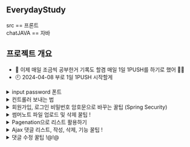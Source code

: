 ## EverydayStudy
src == 프론트  <br>
chatJAVA == 자바 

## 프로젝트 개요
- 🌱 이제 매일 조금씩 공부한거 기록도 할겸 매일 1일 1PUSH를 하기로 했어 👀👀
- 🕘 2024-04-08 부로 1일 1PUSH 시작할게


<details>
<summary>
  input password 폰트
</summary>
   <br>
  input type password를 사용하다보면 숨겨진 패스워드 표시(●)가 안 보이는 경우가 있다. <br>
  이런 문제가 발생하는 이유는 폰트가 (●)문자를 지원하지 않아서이다. <br>
  이 경우는 현재 사용중인 폰트가 해당 문자를 지원하지 않아서 발생하는 것으로 input type이 password인것의 font-family를 변경하면 해결된다. <br>

  input[type=password]{font-family:"굴림";}  <br>
  위와 같은 코드를 사용하면 input type=password 폰트만 굴림으로 바뀌는데 이렇게 변경하면 오류가 해결된다.
</details>

<details>
<summary>
  컨트롤러 보내는 법
</summary>
	
## 컨트롤러
DispatcherServlet을 생성한 후 url의 요청을 받아서 DispatcherServlet에서 처리한다. <br>
RequestMapping으로 설정할 것들을 Web에 들어가서 밑에 처럼 추가해준다

```
<!-- ===DispatcherServlet 생성===(Controller, ViewResolver, hanlderMapping) -->
<servlet>
  <!-- 이 서블릿 이름대로 (서블릿이름)-servlet.xml 파일을 DispatcherServlet으로 삼음 -->
  <servlet-name>dispatcher</servlet-name>
  <servlet-class>org.springframework.web.servlet.DispatcherServlet</servlet-class>
  <!-- contextLoader가 아래 위치의 설정 파일을 읽어서 이 파일을 DispatcherServlet으로 만든다. -->
  <init-param>
    <param-name>contextConfigLocation</param-name>
    <param-value>/WEB-INF/config/dispatcher-servlet.xml</param-value>
  </init-param>
</servlet>

<servlet-name>dispatcher</servlet-name>
  <url-pattern>*.do</url-pattern>
  <url-pattern>*.te</url-pattern>
  <url-pattern>*.ml</url-pattern>
  <url-pattern>*.di</url-pattern>
</servlet-mapping>   
```

## 서블릿
view의 경로, 확장자를 정해주는 부분 : DispatcherServlet이 이 경로를 따라서 컨트롤러가 날린 뷰의 이름에 해당하는 뷰가 있는지 찾아봄. <br>
 model에 대한 패키지명을 추가해주어야 한다 추가하지 않으면 못 찾는다
 
```
<!-- ViewResolver 생성 -->
<bean class="org.springframework.web.servlet.view.InternalResourceViewResolver">
  <property name="prefix" value="/WEB-INF/views/"/>
  <property name="suffix" value=".jsp"/>
</bean>

<!-- model에 대한 패키지명을 추가해준다 -->
<context:component-scan base-package="com.matcha.mvc" />
```
</details>

<details>
<summary>
  회원가입, 로그인 비밀번호 암호문으로 바꾸는 꿀팁 (Spring Security)
</summary>
  
  ## Spring Security는 Spring 기반의 애플리케이션의 보안(인증과 권한, 인가 등)을 담당하는 스프링 하위 프레임워크이다.
  - 인증(Authentication): 해당 사용자가 본인이 맞는지를 확인하는 절차
  - 인가(Authorization): 인증된 사용자가 요청한 자원에 접근 가능한지를 결정하는 절차

  ## Spring Security 사용하기 위해서는 pom.xml에 dependencies를 추가해주어야 합니다.
  ```
  <!-- 3. Spring Security Module(core, web, config) -->
  <dependency>
      <groupId>org.springframework.security</groupId>
      <artifactId>spring-security-core</artifactId>
      <version>5.5.2</version> 
   </dependency>
   <dependency>
      <groupId>org.springframework.security</groupId>
      <artifactId>spring-security-web</artifactId>
      <version>5.5.2</version>
   </dependency>
   <dependency>
      <groupId>org.springframework.security</groupId>
      <artifactId>spring-security-config</artifactId>
      <version>5.5.2</version>
   </dependency>
  ```
  ## web.xml 공통으로 사용할 의존성 설정 파일의 위치를 담는 파라미터 를 설정해줍니다.
  ```
  <context-param>
  	<param-name>contextConfigLocation</param-name>
  	<param-value>
  		/WEB-INF/config/spring-security.xml
  	</param-value>
  </context-param>
  ```
  ## 경로에 맞에 파일을 세팅한 후 spring-security.xml에 빈을 등록하면 세팅 끝
  ```
  <beans xmlns="http://www.springframework.org/schema/beans"
	xmlns:xsi="http://www.w3.org/2001/XMLSchema-instance"
	xmlns:security="http://www.springframework.org/schema/security"
	xsi:schemaLocation="http://www.springframework.org/schema/beans http://www.springframework.org/schema/beans/spring-beans.xsd
		http://www.springframework.org/schema/security http://www.springframework.org/schema/security/spring-security-5.5.xsd">

	  <bean class="org.springframework.security.crypto.bcrypt.BCryptPasswordEncoder" id="bcryptPasswordEncoder"/>
  </beans>
  ```
  ## 회원가입 하는 과정 (encode)
  encode : 해당 암호화 방식으로 암호화한 문자열을 리턴해줍니다. 회원가입 시 DB에 넣기전에 사용하면 됩니다. <br>
  DB확인을 하면 평문이였였던 비밀번호가 암호문으로 바꿔있는 것을 확인할 수 있다.
  ```
  @ResponseBody
  @RequestMapping(value="/insert.me", produces="application/json; charset=UTF-8")
    public String insert(Member m, Model model, ModelAndView mv) {
    
      // 암호화 작업
      String encPwd = bcryptPasswordEncoder.encode(m.getUserPwd());
      
      m.setUserPwd(encPwd); // Member객체에 userPwd필드에 평문이 아닌 암호문으로 변경
      
      int result = memberService.insertMember(m);
    }
  ```
  ## 로그인 하는 과정 (matches)
  matches : Member m으로 들어온 비밀번호는 암호화되어 DB에 저장된 암호화된 비밀번호와 같은지 비교를 하여 확인할 수 있습니다.
  ````
	@ResponseBody
	@RequestMapping(value="/loginMember.me", produces="application/json; charset=UTF-8")
    public String loginMember(Member m, HttpSession session, ModelAndView mv) {
        
		Member loginUser = memberService.loginMember(m.getUserId()); //아이디로만 멤버객체 가져오기
		
		if(loginUser == null || !bcryptPasswordEncoder.matches(m.getUserPwd(), loginUser.getUserPwd())) { // 로그인실패 => 에러문구를 message에 담고 리턴
			mv.addObject("message", "로그인 실패");
			return new Gson().toJson(mv);
		} else {
			session.setAttribute("loginUser", loginUser);
			mv.addObject("message", "로그인 성공");
			return new Gson().toJson(mv);
		}
	
    }
  ````
</details>

<details>
<summary>
  썸머노트 파일 업로드 및 삭제 꿀팁 !
</summary>
	
   ## 썸머노트 에디터를 적용한 callbacks함수를 사용하여여 자바스크립트 구현 
   onImageUpload : 이미지를 첨부할때 실행되는 함수  <br>
   onMediaDelete : 이미지를 삭재하였을때 실행되는 함수
   ````
makeNote = () => {
    $('.summernote').summernote({
      placeholder: 'Hello stand alone ui',
        tabsize: 2,
        height: 500,

        callbacks:{
          onImageUpload : function(files, editor,	welEditable) { // 이미지를 첨부할때 실행되는 함수
            console.log("이미지 첨부 됨");
            console.log(files);
            for (var i = files.length - 1; i >= 0; i--) {
                console.log(files[i],this);
                sendFile(files[i],this);
            }
          },
          onMediaDelete : function ($target, editor, $editable) { // 이미지를 삭재하였을때 실행되는 함수
            var deletedImageUrl = $target

                .attr('src')
                .split('/')
                .pop()

                // $target.attr('src'): 삭제된 미디어 요소의 src 속성을 통해 삭제된 이미지의 URL을 가져옵니다.
                // .split('/'): URL을 / 기준으로 분할합니다.
                // .pop(): 분할된 URL에서 마지막 요소를 가져옵니다. 이것은 파일의 이름이 될 것입니다.
                console.log(deletedImageUrl)

                data = new FormData()
                data.append('file', deletedImageUrl)
              
                console.log('aaaaa', data)

            // summernote에서 이미지 삭제시 실행할 함수 
            templateAjaxController.deleteFile2(data, fileDele);
          }
        },
      });
}

   ````
## onImageUpload 함수가 실행되면 data에 파일정보를 담아 ajax를 통해 컨트롤러로 보내준다.
````
sendFile = (file, editor) => {
  data = new FormData();
  data.append("file", file);
  console.log(data)

  templateAjaxController.insertTemplateImg(data, editor);
}
````
## 성공시 파일 위치와 이름을 통해 에디터에 이미지를 출력하여 보여준다. 
````
insertTemplateImg : (data, editor) =>{
        console.log(data)
        $.ajax({
            data : data,
            type : "POST",
            url : "insertTemplateImg.te",  
            contentType : false,
            processData : false,
            enctype : 'multipart/form-data',   
            success: function (data) { // 처리가 성공할 경우
                console.log(data)
                // 에디터에 이미지 출력
                $(editor).summernote('editor.insertImage', data);
            },
            error: (err) => {
                console.log(err)
            }
        })
    },
````
## 컨트롤러에서 파일 위치와 이름만 지정해서 다시 리턴하여 보내준다.
````
//  서머노트 작성시 이미지파일 올렸을때 내 실제 경로 폴더에도 올려주는 메서드
@ResponseBody
@RequestMapping(value="/insertTemplateImg.te", produces="application/json; charset=UTF-8")
// @RequestParam은 자바스크립트에서 설정한 이름과 반드시 같아야한다!
public String uploadSummernoteImageFile(@RequestParam("file") MultipartFile multipartFile, HttpSession session )  {
	
	System.out.println(multipartFile);

	String cName = saveFile(multipartFile, session, "resources/img/templateImgFile/insertTemplate/");
	String changeName = "resources/img/templateImgFile/insertTemplate/" + cName;
	
	return new Gson().toJson(changeName);
}
````
## onMediaDelete 삭제함수 실행시 target을 통해 파일 위치와 이름을 알아내는 부분이다.
````
onMediaDelete : function ($target) {
            var deletedImageUrl = $target

                .attr('src') // $target.attr('src'): 삭제된 미디어 요소의 src 속성을 통해 삭제된 이미지의 URL을 가져옵니다.
                .split('/')  // .split('/'): URL을 / 기준으로 분할합니다.
                .pop()       // .pop(): 분할된 URL에서 마지막 요소를 가져옵니다. 이것은 파일의 이름이 될 것입니다.

                console.log(deletedImageUrl)
                data = new FormData()
                data.append('file', deletedImageUrl)

            // summernote에서 이미지 삭제시 실행할 함수 
            templateAjaxController.deleteFile2(data, fileDele);
          }
````
## ajax를 이용해 컨틀롤러를 보내줘서 파일 위치와 이름을 통해 삭제를 해주면 끝 참 쉽죠 ~?
````
deleteFile2 : (data, callback) =>{
        console.log(data)
        $.ajax({
            data : data,
            type : "POST",
            url : "deleteTemplateImage.te",  
            contentType : false,
            processData : false,
            enctype : 'multipart/form-data',   
            success: (result) => {
                callback(result)
            },
            error: (err) => {
                console.log(err)
            }
        })
    },


// 서머노트 작성시 이미지파일 삭제했을때 내 실제 경로 폴더에도 삭제하는 메서드 
@ResponseBody
@RequestMapping(value="/deleteTemplateImage.te", produces = "application/json; charset=utf8")
public String deleteSummernoteImageFile(@RequestParam("file") String file, HttpSession session )  {

	new File(session.getServletContext().getRealPath("resources/img/templateImgFile/insertTemplate/"+file)).delete();
	
	return "good";
}
````
## 업데이트도 똑같아
위에 처럼 다 똑같이 하고 SQL에서 업데이트 성공시 코드들 저장 ~
````
@ResponseBody
@RequestMapping(value="/updateTemplate.te", produces="application/json; charset=UTF-8")
public String updateSummernote(Template t, ModelAndView mv)  {

	// 성공하면 success 보내주고 실패시 fail을 보내줌
	return new Gson().toJson(templateService.updateTemplate(t) > 0 ? "success" : "fail"); 
}

updateT = (result) => {
    if(result == 'success'){ // 업데이트 성공시
        var markup = $('.click2edit').summernote('code'); // 썸머노트가 코드 수정을 저장해줌
        $('.click2edit').summernote('destroy');
    } else {
        alert('템플릿 수정에 실패하였습니다.');
    }
}
````

</details>

<details>
<summary>
  Pagenation으로 리스트 활용하기 
</summary>

## PageInfo 객체 만들어주기 !
이 메서드는 페이지네이션 기능을 구현하기 위해 필요한 정보들을 계산하고 이를 담은 객체를 생성하여 반환하는 메서드입니다.
````
public static PageInfo getPageInfo(int listCount, int currentPage, int pageLimit, int boardLimit) {
		
	int maxPage = (int)Math.ceil((double)listCount / boardLimit);    // 가장 마지막페이지(총 페이지 수)
	int startPage= (currentPage - 1) / pageLimit*pageLimit + 1;  // 페이징바의 시작수
	int endPage = startPage + pageLimit - 1;    // 페이징바의 끝수
	endPage = endPage > maxPage ? maxPage : endPage;
	
	//*페이징바를 만들때 필요한 객체
	PageInfo pi = new PageInfo(listCount, currentPage, pageLimit, boardLimit, maxPage, startPage, endPage);
	return pi;
}
````

## 컨트롤러에서 PageInfo 사용하는 방법
아래처럼 value 값을 정한 후 defaultValue 값을 무조건 1로 설정 currentPage(현재페이지)가 없을 수 없기 떄문이다. 
````
// 템플릿 리스트 보여주기
@RequestMapping("/template.te")
public ModelAndView tem(@RequestParam(value="cpage", defaultValue="1") int currentPage, ModelAndView mv){

	// PageInfo 객체를 통해 (총 갯수, 현재페이지, 펴이징 바, 보여줄 게시물 수)를 기입한다
	PageInfo pi = Pagenation.getPageInfo(templateService.selectListCount(), currentPage, 5, 9);

	// pi 정보를 통해 템플릿 정보들을 가가져온다
	ArrayList<Template> list = templateService.selectTemplateList(pi);
	
	mv.addObject("pi", pi)
	  .addObject("list", list)
	  .setViewName("template/template");
	
	return mv;
}
````
## DAO에서 PageInfo를 사용할때는 RowBounds 클래스를 사용한다 !
RowBounds 클래스는 MyBatis에서 사용되는 페이징을 처리하기 위한 클래스이다. <br>
예를 들어 offset 10번째부터 limit 20개의 데이터를 조회하는 식으로 돌아간다.
````
// 템플릿 리스트 정보 가져오기 
public ArrayList<Template> selectTemplateList(SqlSessionTemplate sqlSession, PageInfo pi) {
	int offset = (pi.getCurrentPage() - 1) * pi.getBoardLimit();  // 조회를 시작할 행의 인덱스
	int limit = pi.getBoardLimit();  // 조회할 행의 최대 개수
	
	RowBounds rowBounds = new RowBounds(offset, limit);

	// selectList 메서드가 반환하는 값이 실제로는 List 타입이기 때문에 다운 캐스팅(형변환을 함)
	return (ArrayList)sqlSession.selectList("TemplateMapper.selectTemplateList", null, rowBounds);
}
````
</details>

<details>
<summary>
  Ajax 댓글 리스트, 작성, 삭제, 기능 꿀팁 !
</summary>
	
# Ajax란?	
자바스크립트를 통해 비동기식으로 서버에 데이터를 요청하여 필요한 데이터를 받아와 전체 페이지를 새로 고치지 않고 변경이 필요한 부분만 고치는 기술이다.
	
## 1.  onload 이벤트를 통해 body 페이지 그리는 동시에 함수를 실행하는 방식을 선택!
onload란 웹 페이지가 로드될 때 발생하는 이벤트입니다. 예를 들어, 웹 페이지가 로드될 때 초기 데이터를 로드하여 화면에 표시하는 등의 작업을 onload 이벤트 핸들러에서 처리할 수 있습니다.
````
<body onload="replyCommont(${tno})">

replyCommont = (tno) => { // onload 디테일뷰 들어오는 순간 댓글 페이징 바 그려주는 메서드

    data = {
        tno : tno
    }
    templateAjaxController.onloadReply(data, replySucc);
}

    onloadReply : (data, callback) =>{
        $.ajax({
            data : data,
            type : "POST",
            url : "onloadReply.te",   
            success: (result) => {
                callback(result)
            },
            error: (err) => {
                console.log(err)
            }
        })
    }
````
## 2. 컨트롤러를 통해 요청을 처리 하고 쿼리를 실행!

공통으로 수행되는 작업 코드를 줄이기 위해 ModelAndView 객체에 담아 반환하는 메서드를 만들었다. 
getReplyModelAndView메서드를 <br>만들기 전에는 페이징 처리, 댓글 정보 조회, 세션에서 로그인한 사용자의 번호 가져오기 같은 증복 코드들이 많았다 <br>
이렇게 하면 중복 코드를 최소화하고 코드를 더 간결하고 코드의 가독성이 향상되고 유지보수가 쉬워집니다.
````
// --------------------------------- 공통된 작업을 수행하는 메서드 ---------------------------------
private ModelAndView getReplyModelAndView(int tno, HttpSession session, int currentPage) {
	
    PageInfo pi = Pagenation.getPageInfo(templateService.selectReplyCount(tno), currentPage, 5, 5); // 페이징 처리
    
    ArrayList<TemplateReply> ReplyList = templateService.detailReplyTemplate(pi, tno); // 댓글 정보
    
    // 삼항 연산자 세션이 없으면 0반환 있으면 회원 번호 반환
    int userNo = session.getAttribute("loginUser") == null ? 0 : ((Member) session.getAttribute("loginUser")).getUserNo();
    
    // 객체 생성 조회된 댓글 정보와 페이징 정보 그리고 사용자 번호를 ModelAndView 객체에 담아 반환
    ModelAndView mv = new ModelAndView();
    mv.addObject("ReplyList", ReplyList).addObject("tno", tno).addObject("userNo", userNo).addObject("pi", pi);
    
    return mv;
}

// --------------------------------- Ajax onload로 디테일뷰 댓글, 페이징 바 그려주는 메서드 ---------------------------------
@ResponseBody
@RequestMapping(value="/onloadReply.te", produces="application/json; charset=UTF-8")
public String Replyload(int tno, ModelAndView mv, HttpSession session, @RequestParam(value="tpage", defaultValue="1") int currentPage)  {
	
    ModelAndView newMv = getReplyModelAndView(tno, session, currentPage);
    return new Gson().toJson(newMv);
}
````
## 받아온 정보들로 내가 새로 고치고 싶은 부분을 작성한다!

````
replySucc = (result) => {
    // console.log(result)
    let list = result.model.ReplyList;
    let loginUser = result.model.userNo;
    let pi = result.model.pi;
    let tno = result.model.tno;

    // 댓글 그려주기
    let str = "";
    for (let r of list) {
        if(loginUser === r.userNo){
		// id를 잘보면 댓글 컨테이너에 고유한 ID를 추가하여 해당 댓글을 쉽게 찾을 수 있도록 합니다.
            str += `<div id="comment-${r.templateReplyNo}" class="comment-container">`
                    + `<div class="reply-container">`
                    + `<div class="profile">`
                        + `<img src="`+ r.memberImgChangName +`" alt="">`
                    + `</div>`
                    + `<div class="reply-center">`
                        +`<div class="name-container">`
                        +`<div class="name-container">`
                            +`<h3 style="font-size: 1.5rem;">`+ r.userName +`</h3>`
                            +`<p>` + r.templateReplyDate +`</p>`
                        +`</div>`
                        +`<div class="btn-container">` //JavaScript 함수에 전달된 문자열은 따옴표로 감싸져야 함 그렇지 않으면 JavaScript는 이를 변수나 함수 호출로 인식하려고 시도하며, 해당 변수나 함수가 정의되지 않았기 때문에 undefined가 반환됩니다.
                            +`<button class="edit-btn" onclick="editReply(${r.templateReplyNo}, ${r.templateNo}, '${r.memberImgChangName}', '${r.userName}', '${r.templateReplyDate}', '${r.templateReplyContent}')">edit</button>`
                            +`<button class="del-btn" onclick="delReply(`+ r.templateReplyNo + `,`+ r.templateNo + `)">delete</button>`
                        +`</div>`
                        +`</div>`
                
                        +`<div class="reply-comment">`
                        +`<span>` + r.templateReplyContent +`</span>`
                        +`</div>`
                    +`</div>`
                    +`</div>`
                +`</div>`;
        } else {
            str += `<div class="comment-container">`
            + `<div class="reply-container">`
            + `<div class="profile">`
                + `<img src="`+ r.memberImgChangName +`" alt="">`
            + `</div>`
            + `<div class="reply-center">`
                +`<div class="name-container">`
                +`<div class="name-container">`
                    +`<h3 style="font-size: 1.5rem;">`+ r.userName +`</h3>`
                    +`<p>` + r.templateReplyDate +`</p>`
                +`</div>`
                +`</div>`
        
                +`<div class="reply-comment">`
                +`<span>` + r.templateReplyContent +`</span>`
                +`</div>`
            +`</div>`
            +`</div>`
        +`</div>`;
        }
    }

    // 페이징 바 그려주기
    let str2 = "";
    
        if(pi.currentPage == 1){
            str2 += '<li class="page-item disabled"><a class="page-link">Previous</a></li>'
        } else {
            str2 += `<li class="page-item"><a class="page-link" onclick="choicePage(`+ (pi.currentPage - 1 ) + `,` + tno + `)">Previous</a></li>`
        }

        for (let i = pi.startPage; i <= pi.endPage; i++) {
            str2 += '<li class="page-item"><button class="page-link" onclick="choicePage('+ i + `,` + tno  +')">' + i + '</button></li>'
        }

        if(pi.currentPage != pi.maxPage){
            str2 += '<li class="page-item"><button class="page-link" onclick="choicePage('+ (pi.currentPage + 1)+ `,` + tno +')">Next</button></li>'
        } else {
            str2 += '<li class="page-item disabled"><a class="page-link">Next</a>'
        } 

        document.querySelector("#ReplyContent").innerHTML = str;
        document.querySelector("#pagingArea ul").innerHTML = str2;

        result = ''
        document.getElementById("text-commet").value = result;
}
````
## 페이징 바를 그려주고 페이지 누를때마다 페이징 번호를 바꿔주는 메서드 
````
choicePage = (page, tno) =>{ // 페이징 번호 바뀌는 메서드 

    data = {
        tpage : page,
        tno : tno
    }

    console.log(data)
    templateAjaxController.onloadReply(data, replySucc)
}
````
## 댓글 작성, 삭제 메서드
위에 내가 그려준 부분에있는 onclick함수 코드이다
````
reply = (templateNo, tno) => { // 댓글 작성 하는 메서드
    let templateReplyContent = document.getElementById("text-commet").value;

    data = {
        templateReplyContent : templateReplyContent,
        templateNo : templateNo,
        tno : tno
    }

    templateAjaxController.replyInsert(data, replySucc);
}

delReply = (replyNo, tno) => {
    data = {
        templateReplyNo : replyNo,
        templateNo : tno
    }
    templateAjaxController.replyDel(data, replySucc);
}
````
## 댓글 작성, 삭제 컨트롤러 
 getReplyModelAndView메서드를 안 만들었으면 댓글 작성 삭제 메서드에도 증복 코드가 들어가 코드 생겼을 것이다.
````
// --------------------------------- Ajax 댓글 작성하는 메서드 ---------------------------------
@ResponseBody
@RequestMapping(value="/repltInsert.te", produces="application/json; charset=UTF-8")
public String Reply(TemplateReply r, int tno, ModelAndView mv, HttpSession session, @RequestParam(value="cpage", defaultValue="1") int currentPage)  {
	
    Member m = (Member) session.getAttribute("loginUser");
    int res = templateService.replyInsert(r, m.getUserNo()); // 댓글 삽입
    
    // 메서드 호출 매개변수로는 댓글번호, 세션, currentPage를 전달 
    ModelAndView newMv = getReplyModelAndView(tno, session, currentPage); 
    // newMv로 리턴 받은 조회된 댓글 정보와 페이징 정보 그리고 사용자 번호를 반환
    return new Gson().toJson(newMv);
}

//  --------------------------------- Ajax 댓글 삭제해주는 메서드 -------------------------------------
@ResponseBody
@RequestMapping(value="/replyDelte.te", produces="application/json; charset=UTF-8")
public String replyDelte(TemplateReply tr, ModelAndView mv, HttpSession session, @RequestParam(value="tpage", defaultValue="1") int currentPage)  {
	
    int res = templateService.replyDelt(tr.getTemplateReplyNo()); // 댓글 삭제
    
    ModelAndView newMv = getReplyModelAndView(tr.getTemplateNo(), session, currentPage);
    return new Gson().toJson(newMv);
}
````
</details>

<details>
<summary>
  댓글 수정 꿀팁 !@!@
</summary>
	
## 댓글 수정 버튼 을 눌렀을때 실행되는 함수 
!! 중요한 부분 이전 코드에서 그려주는 함수에서 변수에 따옴표로 감싸지 않으면 함수 호출로 인식하려고 시도하며 해당 변수나 함수가 정의되지 않았기 때문에 undefined가 반환되어 따옴표로 감싸줘야 합니다. 
````
onclick="editReply(${r.templateReplyNo}, ${r.templateNo}, '${r.memberImgChangName}', '${r.userName}', '${r.templateReplyDate}', '${r.templateReplyContent}')">edit</button>
````
똑같이 밑에 코드도 보여주는 부분을 그려주고 span태그에서 textarea태그로 바꿔줘서 작성을 할 수 있게 만들어줍니다. 
중요한 포인트는 내가 수정하는 댓글만 textarea태그로 바꿔줘야 하기 떄문에 id가 comment-${replyNo} 인 요소만 선택 해서 그려줍니다.
````
const disableAllButtons = () => {  // 모든 버튼 비활성화 함
    const buttons = document.querySelectorAll('button');
    buttons.forEach(button => {
        button.disabled = true;
    });
}

editReply = (replyNo, tno, ImgChangName, userName, ReplyDate, ReplyContent) => { // 댓글 수정

    disableAllButtons(); // 모든 버튼 비활성화

    let str = "";
    str +=  `<div class="comment-container">`
                + `<div class="reply-container">`
                + `<div class="profile">`
                    + `<img src="`+ ImgChangName +`" alt="">`
                + `</div>`
                + `<div class="reply-center">`
                    +`<div class="name-container">`
                    +`<div class="name-container">`
                        +`<h3 style="font-size: 1.5rem;">`+ userName +`</h3>`
                        +`<p>` + ReplyDate +`</p>`
                    +`</div>`
                    +`<div class="btn-container">`       
                        +`<button class="edit-btn" onclick="editCheck(`+ replyNo + `,` + tno +`)">check</button>`
                        +`<button class="del-btn" onclick="replyCommont(`+ tno +`)">cancel</button>`
                    +`</div>`
                    +`</div>`

                    +`<div class="reply-comment">`
                    +`<textarea id="updateReply" style="width: 100%;">` + ReplyContent +`</textarea>`
                    +`</div>`
                +`</div>`
                +`</div>`
            +`</div>`;

        document.getElementById(`comment-${replyNo}`).innerHTML = str;
}
````
## 댓글 수정확인을 누르면 내가 입력한 값을 들고 와 컨트롤러로 보내줘서 쿼리를 작성하면 끝!
````
editCheck = (replyNo, tno) => {
    const updateReply = document.getElementById("updateReply").value;

    data = {
        templateReplyNo : replyNo,
        templateReplyContent : updateReply,
        templateNo : tno
    }
    
    templateAjaxController.upDateReply(data, replySucc);
}
````
````
//  --------------------------------- Ajax 댓글 수정해주는 메서드 -------------------------------------
	@ResponseBody
	@RequestMapping(value="/replyUpdate.te", produces="application/json; charset=UTF-8")
	public String replyUpdate(TemplateReply tr, ModelAndView mv, HttpSession session, @RequestParam(value="tpage", defaultValue="1") int currentPage)  {
		
	    int upReply = templateService.replyUpdate(tr);
	    
	    ModelAndView newMv = getReplyModelAndView(tr.getTemplateNo(), session, currentPage);
	    return new Gson().toJson(newMv);
	}
````
</details>


 


